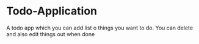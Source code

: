 # Todo-Application
A todo app which you can add list o things you want to do. You can delete and also edit things out when done
